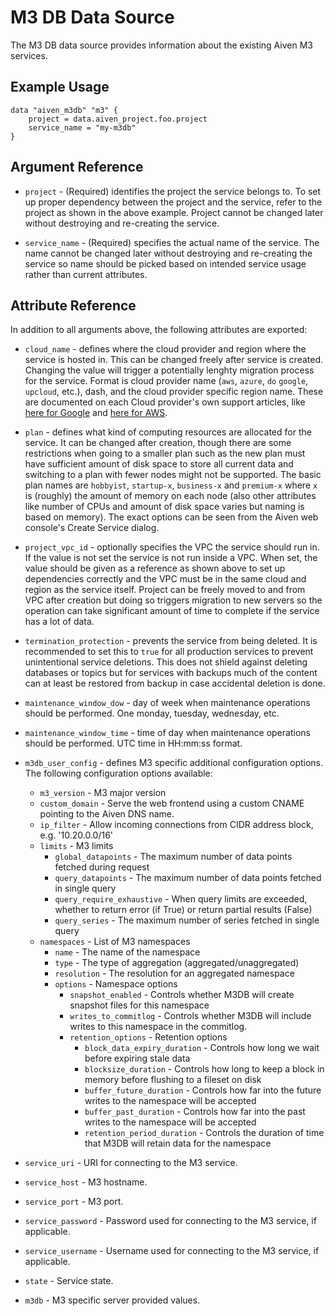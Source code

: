# M3 DB Data Source

The M3 DB data source provides information about the existing Aiven M3 services.

## Example Usage

```hcl
data "aiven_m3db" "m3" {
    project = data.aiven_project.foo.project
    service_name = "my-m3db"
}
```

## Argument Reference

* `project` - (Required) identifies the project the service belongs to. To set up proper dependency
between the project and the service, refer to the project as shown in the above example.
Project cannot be changed later without destroying and re-creating the service.

* `service_name` - (Required) specifies the actual name of the service. The name cannot be changed
later without destroying and re-creating the service so name should be picked based on
intended service usage rather than current attributes.

## Attribute Reference

In addition to all arguments above, the following attributes are exported:

* `cloud_name` - defines where the cloud provider and region where the service is hosted
in. This can be changed freely after service is created. Changing the value will trigger
a potentially lenghty migration process for the service. Format is cloud provider name
(`aws`, `azure`, `do` `google`, `upcloud`, etc.), dash, and the cloud provider
specific region name. These are documented on each Cloud provider's own support articles,
like [here for Google](https://cloud.google.com/compute/docs/regions-zones/) and
[here for AWS](https://docs.aws.amazon.com/AmazonRDS/latest/UserGuide/Concepts.RegionsAndAvailabilityZones.html).

* `plan` - defines what kind of computing resources are allocated for the service. It can
be changed after creation, though there are some restrictions when going to a smaller
plan such as the new plan must have sufficient amount of disk space to store all current
data and switching to a plan with fewer nodes might not be supported. The basic plan
names are `hobbyist`, `startup-x`, `business-x` and `premium-x` where `x` is
(roughly) the amount of memory on each node (also other attributes like number of CPUs
and amount of disk space varies but naming is based on memory). The exact options can be
seen from the Aiven web console's Create Service dialog.

* `project_vpc_id` - optionally specifies the VPC the service should run in. If the value
is not set the service is not run inside a VPC. When set, the value should be given as a
reference as shown above to set up dependencies correctly and the VPC must be in the same
cloud and region as the service itself. Project can be freely moved to and from VPC after
creation but doing so triggers migration to new servers so the operation can take
significant amount of time to complete if the service has a lot of data.

* `termination_protection` - prevents the service from being deleted. It is recommended to
set this to `true` for all production services to prevent unintentional service
deletions. This does not shield against deleting databases or topics but for services
with backups much of the content can at least be restored from backup in case accidental
deletion is done.

* `maintenance_window_dow` - day of week when maintenance operations should be performed. 
One monday, tuesday, wednesday, etc.

* `maintenance_window_time` - time of day when maintenance operations should be performed. 
UTC time in HH:mm:ss format.

* `m3db_user_config` - defines M3 specific additional configuration options. The following 
configuration options available:
    * `m3_version` - M3 major version
    * `custom_domain` - Serve the web frontend using a custom CNAME pointing to the Aiven DNS name.
    * `ip_filter` - Allow incoming connections from CIDR address block, e.g. '10.20.0.0/16'
    * `limits` - M3 limits
        * `global_datapoints` - The maximum number of data points fetched during request
        * `query_datapoints` - The maximum number of data points fetched in single query
        * `query_require_exhaustive` - When query limits are exceeded, whether to return error 
        (if True) or return partial results (False)
        * `query_series` - The maximum number of series fetched in single query
    * `namespaces` - List of M3 namespaces
        * `name` - The name of the namespace
        * `type` - The type of aggregation (aggregated/unaggregated)
        * `resolution` - The resolution for an aggregated namespace
        * `options` - Namespace options
            * `snapshot_enabled` - Controls whether M3DB will create snapshot files for 
            this namespace
            * `writes_to_commitlog` - Controls whether M3DB will include writes to this 
            namespace in the commitlog.
            * `retention_options` - Retention options
                * `block_data_expiry_duration` - Controls how long we wait before expiring stale data
                * `blocksize_duration` - Controls how long to keep a block in memory before 
                flushing to a fileset on disk
                * `buffer_future_duration` - Controls how far into the future writes to 
                the namespace will be accepted
                * `buffer_past_duration` - Controls how far into the past writes to the 
                namespace will be accepted
                * `retention_period_duration` - Controls the duration of time that M3DB will 
                retain data for the namespace

* `service_uri` - URI for connecting to the M3 service.

* `service_host` - M3 hostname.

* `service_port` - M3 port.

* `service_password` - Password used for connecting to the M3 service, if applicable.

* `service_username` - Username used for connecting to the M3 service, if applicable.

* `state` - Service state.

* `m3db` - M3 specific server provided values.